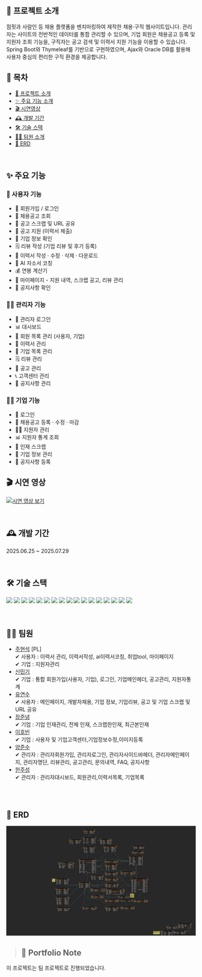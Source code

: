 </br>
</br>

## 📝 프로젝트 소개
점핏과 사람인 등 채용 플랫폼을 벤치마킹하여 제작한 채용·구직 웹사이트입니다.
관리자는 사이트의 전반적인 데이터를 통합 관리할 수 있으며, 기업 회원은 채용공고 등록 및 지원자 조회 기능을, 구직자는 공고 검색 및 이력서 지원 기능을 이용할 수 있습니다.
Spring Boot와 Thymeleaf를 기반으로 구현하였으며, Ajax와 Oracle DB를 활용해 사용자 중심의 편리한 구직 환경을 제공합니다.

## 📑 목차  
- [📝 프로젝트 소개](#-프로젝트-소개)  
- [✨ 주요 기능 소개](#-주요-기능)  
- [🎬 시연영상](#-시연-영상)  
- [🕰 개발 기간](#-개발-기간)  
- [🛠 기술 스택](#-기술-스택)  
- [💁‍♂️ 팀원 소개](#-팀원)  
- [💾 ERD](#-erd)


</br>

## ✨ 주요 기능
### 👥 사용자 기능
- 🔑 회원가입 / 로그인
- 💼 채용공고 조회
- 📎 공고 스크랩 및 URL 공유
- 🧾 공고 지원 (이력서 제출)
- 🏢 기업 정보 확인
- 🗒️ 리뷰 작성 (기업 리뷰 및 후기 등록)
- 📄 이력서 작성 · 수정 · 삭제 · 다운로드
- 🤖 AI 자소서 코칭
- 💰 연봉 계산기
- 👤 마이페이지 - 지원 내역, 스크랩 공고, 리뷰 관리
- 📢 공지사항 확인

### 👨‍💼 관리자 기능
- 🔑 관리자 로그인
- 📊 대시보드
- 👥 회원 목록 관리 (사용자, 기업)
- 📄 이력서 관리
- 🏢 기업 목록 관리
- 🗒️ 리뷰 관리
- 💼 공고 관리
- 📞 고객센터 관리
- 📢 공지사항 관리

### 👨‍💼 기업 기능
- 🔑 로그인
- 🏢 채용공고 등록 · 수정 · 마감
- 🧑‍💼 지원자 관리
- 📊 지원자 통계 조회
- 📎 인재 스크랩
- 📄 기업 정보 관리
- 📢 공지사항 등록


## 🎬 시연 영상
[![시연 영상 보기](https://img.shields.io/badge/🎥-시연%20영상%20보기-blue?style=for-the-badge)](https://drive.google.com/file/d/1B6kaK7r0I3_FCmLY1X_DrFh_81D7m8m1/view?usp=drive_link)


</br>

## 🕰 개발 기간
2025.06.25 ~ 2025.07.29

</br>

## 🛠 기술 스택
<img src="https://img.shields.io/badge/java-007396?style=for-the-badge&logo=openjdk&logoColor=white">  <img src="https://img.shields.io/badge/javascript-F7DF1E?style=for-the-badge&logo=javascript&logoColor=black">  <img src="https://img.shields.io/badge/jquery-0769AD?style=for-the-badge&logo=jquery&logoColor=white">  <img src="https://img.shields.io/badge/vue.js-4FC08D?style=for-the-badge&logo=vuedotjs&logoColor=white">  <img src="https://img.shields.io/badge/bootstrap-7952B3?style=for-the-badge&logo=bootstrap&logoColor=white">  <img src="https://img.shields.io/badge/spring%20boot-6DB33F?style=for-the-badge&logo=springboot&logoColor=white">  <img src="https://img.shields.io/badge/oracle-F80000?style=for-the-badge&logo=oracle&logoColor=white">  <img src="https://img.shields.io/badge/sql%20developer-3776AB?style=for-the-badge&logo=databricks&logoColor=white">  <img src="https://img.shields.io/badge/nginx-009639?style=for-the-badge&logo=nginx&logoColor=white">  <img src="https://img.shields.io/badge/ubuntu-E95420?style=for-the-badge&logo=ubuntu&logoColor=white">  <img src="https://img.shields.io/badge/docker-2496ED?style=for-the-badge&logo=docker&logoColor=white">  <img src="https://img.shields.io/badge/docker%20hub-2496ED?style=for-the-badge&logo=docker&logoColor=white">  <img src="https://img.shields.io/badge/virtualbox-183A61?style=for-the-badge&logo=virtualbox&logoColor=white">  <img src="https://img.shields.io/badge/jenkins-D24939?style=for-the-badge&logo=jenkins&logoColor=white">  <img src="https://img.shields.io/badge/git-F05032?style=for-the-badge&logo=git&logoColor=white">  <img src="https://img.shields.io/badge/github-181717?style=for-the-badge&logo=github&logoColor=white">  <img src="https://img.shields.io/badge/kubernetes-326CE5?style=for-the-badge&logo=kubernetes&logoColor=white"> 


</br>

## 💁‍♂️ 팀원
- [주현석](https://github.com/githyunsuk) [PL]<br/>
  ✔ 사용자 : 이력서 관리, 이력서작성, ai이력서코칭, 취업tool, 마이페이지<br/>
  ✔ 기업 : 지원자관리<br/>
- [신민기](https://github.com/mingi-Shin)<br/>
  ✔ 기업 : 통합 회원가입(사용자, 기업), 로그인, 기업메인헤더, 공고관리, 지원자통계<br/>
- [유연수](https://github.com/yeonsu2002)<br/>
  ✔ 사용자 : 메인페이지, 개발자채용, 기업 정보, 기업리뷰, 공고 및 기업 스크랩 및 URL 공유<br/>
- [장준녕](https://github.com/jjn841)<br/>
  ✔ 기업 : 기업 인재관리, 전체 인재, 스크랩한인재, 최근본인재<br/>
- [이호빈](https://github.com/leehobin7)<br/>
  ✔ 기업 : 사용자 및 기업고객센터,기업정보수정,이미지등록<br/>
- [양준수](https://github.com/yang010705)<br/>
  ✔ 관리자 : 관리자회원가입, 관리자로그인, 관리자사이드바헤더, 관리자메인페이지, 관리자명단, 리뷰관리, 공고관리, 문의내역, FAQ, 공지사항<br/>
- [한주성](https://github.com/lastfinger99)<br/>
  ✔ 관리자 : 관리자대시보드, 회원관리,이력서목록, 기업목록
<br/>
  
<br/>

## 💾 ERD
<img src="https://github.com/yeonsu2002/recruit_prj/blob/main/3%EC%A1%B0%20%EC%B1%84%EC%9A%A9%EA%B3%B5%EA%B3%A0%20%EC%82%AC%EC%9D%B4%ED%8A%B8%20ERD.png" width="600"/>

<br/>

> ## 📄 Portfolio Note
이 프로젝트는 팀 프로젝트로 진행되었습니다.
